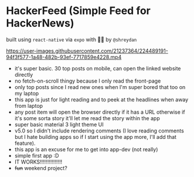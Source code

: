 # HackerFeed (Simple Feed for HackerNews)

built using `react-native` via `expo` with 😮‍💨️ by `@shreydan`

https://user-images.githubusercontent.com/21237364/224489191-94f3f577-1a48-482b-93ef-7717859e4228.mp4


- it's super basic. 30 top posts on mobile, can open the linked website directly
- no fetch-on-scroll thingy because I only read the front-page
- only top posts since I read new ones when I'm super bored that too on my laptop
- this app is just for light reading and to peek at the headlines when away from laptop
- any post item will open the browser directly if it has a URL otherwise if it's some sorta story it'll let me read the story within the app
- super basic material 3 light theme UI
- v5.0 so I didn't include rendering comments (I love reading comments but I hate building apps so if I start using the app more, I'll add that feature).
- this app is an excuse for me to get into app-dev (not really)
- simple first app :D
- IT WORKS!!!!!!!!!!!!!!!
- ~~fun~~ weekend project?
